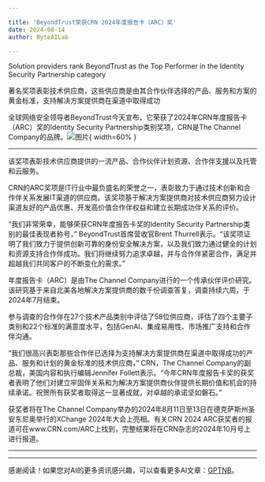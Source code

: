 ```yaml
---

title: 'BeyondTrust荣获CRN 2024年度报告卡（ARC）奖'
date: 2024-08-14
author: ByteAILab

---
```


Solution providers rank BeyondTrust as the Top Performer in the Identity Security Partnership category

著名奖项表彰技术供应商，这些供应商是由其合作伙伴选择的产品、服务和方案的黄金标准，支持解决方案提供商在渠道中取得成功

全球网络安全领导者BeyondTrust今天宣布，它荣获了2024年CRN年度报告卡（ARC）奖的Identity Security Partnership类别奖项，CRN是The Channel Company的品牌。![图片](https://ai-techpark.com/wp-content/uploads/2024/08/BeyondTrus-960x540.jpg){ width=60% }

---
该奖项表彰技术供应商提供的一流产品、合作伙伴计划资源、合作伴支援以及托管和云服务。

CRN的ARC奖项是IT行业中最负盛名的荣誉之一，表彰致力于通过技术创新和合作伴关系发展IT渠道的供应商。该奖项基于解决方案提供商对技术供应商努力设计渠道友好的产品优惠、开发高价值合作伴权益和建立长期成功伴关系的评价。

“我们非常荣幸，能够荣获CRN年度报告卡奖的Identity Security Partnership类别的最佳表现者称号，” BeyondTrust首席营收官Brent Thurrell表示。“该奖项证明了我们致力于提供创新可靠的身份安全解决方案，以及我们致力通过健全的计划和资源支持合作伴成功。我们将继续努力追求卓越，并与合作伴紧密合作，满足并超越我们共同客户的不断变化的需求。”

年度报告卡（ARC）是由The Channel Company进行的一个传承伙伴评价研究。该研究基于来自北美各地解决方案提供商的数千份调查答复，调查持续六周，于2024年7月结束。

参与调查的合作伴在27个技术产品类别中评估了58位供应商，评估了四个主要子类别和22个标准的满意度水平，包括GenAI、集成易用性、市场推广支持和合作伴沟通。

“我们很高兴表彰那些合作伴已选择为支持解决方案提供商在渠道中取得成功的产品、服务和计划的黄金标准的技术供应商，” CRN，The Channel Company的副总裁，美国内容和执行编辑Jennifer Follett表示。“今年CRN年度报告卡奖的获奖者表明了他们对建立牢固伴关系和为解决方案提供商伙伴提供长期价值和机会的持续承诺。祝贺所有获奖者取得这一显著成就，对卓越的承诺坚如磐石。”

获奖者将在The Channel Company举办的2024年8月11日至13日在德克萨斯州圣安东尼奥举行的XChange 2024年大会上亮相。有关CRN 2024 ARC获奖者的报道可在www.CRN.com/ARC上找到，完整结果将在CRN杂志的2024年10月号上进行报道。


---
---
感谢阅读！如果您对AI的更多资讯感兴趣，可以查看更多AI文章：[GPTNB](https://gptnb.com)。